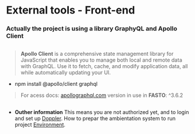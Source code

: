 # External tools - Front-end
 

### Actually the project is using a library GraphyQL and Apollo Client

>
##
> **Apollo Client** is a comprehensive state management library for JavaScript that enables you to manage both local and remote data with GraphQL. Use it to fetch, cache, and modify application data, all while automatically updating your UI.

- npm  install @apollo/client graphql
> For acess docs: [apollographql.com](https://www.apollographql.com/docs/react/get-started)
>version in use in **FASTO**: ^3.6.2
##
- **Outher information**
This means you are not authorized yet, and to login and set up [Doppler](docs/DOPPLER.md).
How to prepar the ambientation system to run project [Environment](docs/ENVIRONMENT.md).